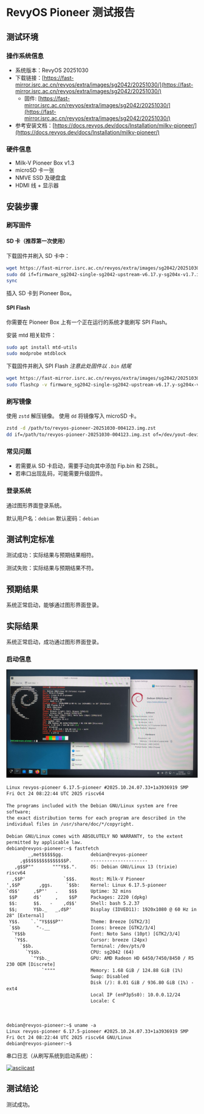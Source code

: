 # RevyOS Pioneer 测试报告

## 测试环境

### 操作系统信息

- 系统版本：RevyOS 20251030
- 下载链接：[https://fast-mirror.isrc.ac.cn/revyos/extra/images/sg2042/20251030/](https://fast-mirror.isrc.ac.cn/revyos/extra/images/sg2042/20251030/)
  - 固件: [https://fast-mirror.isrc.ac.cn/revyos/extra/images/sg2042/20251030/](https://fast-mirror.isrc.ac.cn/revyos/extra/images/sg2042/20251030/)
- 参考安装文档：[https://docs.revyos.dev/docs/Installation/milkv-pioneer/](https://docs.revyos.dev/docs/Installation/milkv-pioneer/)

### 硬件信息

- Milk-V Pioneer Box v1.3
- microSD 卡一张
- NMVE SSD 及硬盘盒
- HDMI 线 + 显示器

## 安装步骤

### 刷写固件

#### SD 卡（推荐第一次使用）

下载固件并刷入 SD 卡中：
```bash
wget https://fast-mirror.isrc.ac.cn/revyos/extra/images/sg2042/20251030/firmware_sg2042-single-sg2042-upstream-v6.17.y-sg204x-v1.7.img
sudo dd if=firmware_sg2042-single-sg2042-upstream-v6.17.y-sg204x-v1.7.img of=/dev/your/sd/card
sync
```

插入 SD 卡到 Pioneer Box。

#### SPI Flash

你需要在 Pioneer Box 上有一个正在运行的系统才能刷写 SPI Flash。

安装 mtd 相关软件：
```bash
sudo apt install mtd-utils
sudo modprobe mtdblock
```

下载固件并刷入 SPI Flash *注意此处固件以 `.bin` 结尾*
```bash
wget https://fast-mirror.isrc.ac.cn/revyos/extra/images/sg2042/20251030/firmware_sg2042-single-sg2042-upstream-v6.17.y-sg204x-v1.7.bin
sudo flashcp -v firmware_sg2042-single-sg2042-upstream-v6.17.y-sg204x-v1.7.bin /dev/mtd1
```


### 刷写镜像

使用 `zstd` 解压镜像。
使用 `dd` 将镜像写入 microSD 卡。

```bash
zstd -d /path/to/revyos-pioneer-20251030-004123.img.zst
dd if=/path/to/revyos-pioneer-20251030-004123.img.zst of=/dev/yout-device bs=4M status=progress
```

### 常见问题

- 若需要从 SD 卡启动，需要手动向其中添加 Fip.bin 和 ZSBL。
- 若串口出现乱码，可能需要升级固件。

### 登录系统

通过图形界面登录系统。

默认用户名：`debian`
默认密码：`debian`

## 测试判定标准

测试成功：实际结果与预期结果相符。

测试失败：实际结果与预期结果不符。

## 预期结果

系统正常启动，能够通过图形界面登录。

## 实际结果

系统正常启动，成功通过图形界面登录。

### 启动信息

![desktop](./desktop.png)

```log
Linux revyos-pioneer 6.17.5-pioneer #2025.10.24.07.33+1a3936919 SMP Fri Oct 24 08:22:44 UTC 2025 riscv64

The programs included with the Debian GNU/Linux system are free software;
the exact distribution terms for each program are described in the
individual files in /usr/share/doc/*/copyright.

Debian GNU/Linux comes with ABSOLUTELY NO WARRANTY, to the extent
permitted by applicable law.
debian@revyos-pioneer:~$ fastfetch
        _,met$$$$$gg.          debian@revyos-pioneer
     ,g$$$$$$$$$$$$$$$P.       ---------------------
   ,g$$P""       """Y$$.".     OS: Debian GNU/Linux 13 (trixie) riscv64
  ,$$P'              `$$$.     Host: Milk-V Pioneer
',$$P       ,ggs.     `$$b:    Kernel: Linux 6.17.5-pioneer
`d$$'     ,$P"'   .    $$$     Uptime: 32 mins
 $$P      d$'     ,    $$P     Packages: 2220 (dpkg)
 $$:      $$.   -    ,d$$'     Shell: bash 5.2.37
 $$;      Y$b._   _,d$P'       Display (IDVED11): 1920x1080 @ 60 Hz in 28" [External]
 Y$$.    `.`"Y$$$$P"'          Theme: Breeze [GTK2/3]
 `$$b      "-.__               Icons: breeze [GTK2/3/4]
  `Y$$b                        Font: Noto Sans (10pt) [GTK2/3/4]
   `Y$$.                       Cursor: breeze (24px)
     `$$b.                     Terminal: /dev/pts/0
       `Y$$b.                  CPU: sg2042 (64)
         `"Y$b._               GPU: AMD Radeon HD 6450/7450/8450 / R5 230 OEM [Discrete]
             `""""             Memory: 1.68 GiB / 124.88 GiB (1%)
                               Swap: Disabled
                               Disk (/): 8.01 GiB / 936.80 GiB (1%) - ext4
                               Local IP (enP3p5s0): 10.0.0.12/24
                               Locale: C

                                                       
                                                       
debian@revyos-pioneer:~$ uname -a
Linux revyos-pioneer 6.17.5-pioneer #2025.10.24.07.33+1a3936919 SMP Fri Oct 24 08:22:44 UTC 2025 riscv64 GNU/Linux
debian@revyos-pioneer:~$
```


串口日志（从刷写系统到启动系统）：

[![asciicast](https://asciinema.org/a/wtn7JGIWTSIlLSNmscCBgctCR.svg)](https://asciinema.org/a/wtn7JGIWTSIlLSNmscCBgctCR)


## 测试结论

测试成功。
